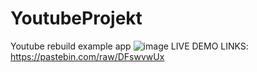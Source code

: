 # YoutubeProjekt
 Youtube rebuild example app
![image](https://github.com/mohmadzor1234/YoutubeProjekt/assets/51223471/45599649-f1ab-451f-af2f-1bbf0c568d9c)
LIVE DEMO LINKS: https://pastebin.com/raw/DFswvwUx
